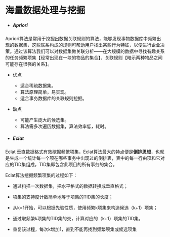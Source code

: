 # 海量数据处理与挖掘































































































































































































- ##### Apriori 

Apriori算法是常用于挖掘出数据关联规则的算法，能够发现事物数据库中频繁出现的数据集，这些联系构成的规则可帮助用户找出某些行为特征，以便进行企业决策。通过该算法我们可以对数据集做关联分析——在大规模的数据中寻找有趣关系的任务频繁项集【经常出现在一块的物品的集合】、关联规则【暗示两种物品之间可能存在很强的关系】。

- 优点
  - 适合稀疏数据集。
  - 算法原理简单，易实现。
  - 适合事务数据库的关联规则挖掘。

- 缺点
  - 可能产生庞大的候选集。
  - 算法需多次遍历数据集，算法效率低，耗时。

- ##### Eclat

Eclat 垂直数据格式有效挖掘频繁项集，Eclat算法最大的特点便是**倒排思想**，也就是生成一个统计每一个项在哪些事务中出现过的倒排表，表中的每一行由项和它对应的TID集组成，TID集即包含此项目的所有事务的集合。

Eclat算法挖掘频繁项集的过程如下：

- 通过扫描一次数据集，把水平格式的数据转换成垂直格式；

- 项集的支持度计数简单地等于项集的TID集的长度；

- 从k=1开始，可以根据先验性质，使用频繁k项集来构造候选（k+1）项集；

- 通过取频繁k项集的TID集的交，计算对应的（k+1）项集的TID集。

- 重复该过程，每次k增加1，直到不能再找到频繁项集或候选项集